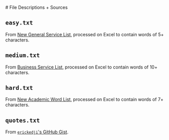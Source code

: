 ﻿﻿# File Descriptions + Sources
## `easy.txt`
From [New General Service List](https://www.newgeneralservicelist.com/new-general-service-list), processed on Excel to contain words of 5+ characters.
## `medium.txt`
From [Business Service List](https://www.newgeneralservicelist.com/business-service-list), processed on Excel to contain words of 10+ characters.
## `hard.txt`
From [New Academic Word List](https://www.newgeneralservicelist.com/new-general-service-list-1), processed on Excel to contain words of 7+ characters.
## `quotes.txt`
From [`erickedji`'s GitHub Gist](https://gist.github.com/erickedji/68802#file-quotes-txt).